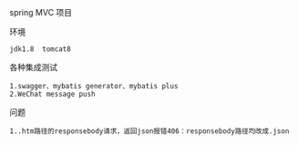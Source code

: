 spring MVC 项目
    
环境
    
    jdk1.8  tomcat8
    
各种集成测试

    1.swagger、mybatis generator、mybatis plus
    2.WeChat message push
    
问题
    
    1..htm路径的responsebody请求，返回json报错406：responsebody路径均改成.json